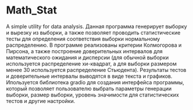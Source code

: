 # Math_Stat
A simple utility for data analysis.
Данная программа генерирует выборку и вырезку из выборки, а также позволяет проводить статистические тесты для определения соответствия выборки нормальному распределению. В программе реализованы критерии Колмогорова и Пирсона, а также построение доверительных интервалов для математического ожидания и дисперсии (для обычной выборки используется распределение хи-квадрат, а для выборки размером менее 30 используется распределение Стьюдента). Результаты тестов и доверительные интервалы выводятся в виде текста и графиков.
Ипользуется библиотека gradio для создания интерфейса программы, который позволяет пользователю выбрать параметры генерации выборки, размер выборки, уровень значимости для статистических тестов и другие настройки.
